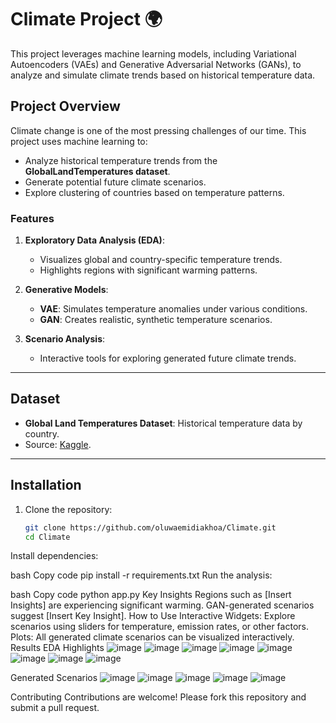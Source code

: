 # Climate Project 🌍

This project leverages machine learning models, including Variational Autoencoders (VAEs) and Generative Adversarial Networks (GANs), to analyze and simulate climate trends based on historical temperature data.

## Project Overview

Climate change is one of the most pressing challenges of our time. This project uses machine learning to:
- Analyze historical temperature trends from the **GlobalLandTemperatures dataset**.
- Generate potential future climate scenarios.
- Explore clustering of countries based on temperature patterns.

### Features
1. **Exploratory Data Analysis (EDA)**:
   - Visualizes global and country-specific temperature trends.
   - Highlights regions with significant warming patterns.

2. **Generative Models**:
   - **VAE**: Simulates temperature anomalies under various conditions.
   - **GAN**: Creates realistic, synthetic temperature scenarios.

3. **Scenario Analysis**:
   - Interactive tools for exploring generated future climate trends.

---

## Dataset

- **Global Land Temperatures Dataset**: Historical temperature data by country.
- Source: [Kaggle](https://www.kaggle.com/).

---

## Installation

1. Clone the repository:
   ```bash
   git clone https://github.com/oluwaemidiakhoa/Climate.git
   cd Climate
Install dependencies:

bash
Copy code
pip install -r requirements.txt
Run the analysis:

bash
Copy code
python app.py
Key Insights
Regions such as [Insert Insights] are experiencing significant warming.
GAN-generated scenarios suggest [Insert Key Insight].
How to Use
Interactive Widgets: Explore scenarios using sliders for temperature, emission rates, or other factors.
Plots: All generated climate scenarios can be visualized interactively.
Results
EDA Highlights
![image](https://github.com/user-attachments/assets/0ad75aa6-08ef-422b-8238-30c098f6937d)
![image](https://github.com/user-attachments/assets/4d5f6fd5-940c-4c40-9ca0-b951e5ddf84e)
![image](https://github.com/user-attachments/assets/c4fe7970-98b1-40f1-8a4f-ac7151703903)
![image](https://github.com/user-attachments/assets/a5d03f05-da40-485e-82a3-d0c17141c246)
![image](https://github.com/user-attachments/assets/0e24f357-7452-475e-810e-33a9dec41bc0)
![image](https://github.com/user-attachments/assets/80651366-90b9-4b99-ba9b-21f153f07bcc)
![image](https://github.com/user-attachments/assets/e305d4cf-62a9-48fc-8eb3-307617c27cfe)
![image](https://github.com/user-attachments/assets/fd2ea136-6473-41f5-9414-789146a20b92)








Generated Scenarios
![image](https://github.com/user-attachments/assets/ba0f58b7-040f-4157-90a4-96f6b4cb6b4e)
![image](https://github.com/user-attachments/assets/78a56130-f773-469d-837a-e8305bc1eeed)
![image](https://github.com/user-attachments/assets/76f0db5c-9090-4413-9a6e-517ab198bcb3)
![image](https://github.com/user-attachments/assets/e81c23e0-9dba-4765-b695-b6ccbef96fda)
![image](https://github.com/user-attachments/assets/1068270f-2fe3-4950-bbfb-1e966bc455fb)


Contributing
Contributions are welcome! Please fork this repository and submit a pull request.
